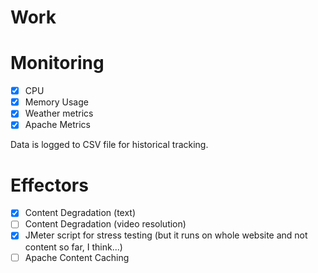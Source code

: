 # Work

# Monitoring

- [x] CPU
- [x] Memory Usage
- [x] Weather metrics
- [x] Apache Metrics

Data is logged to CSV file for historical tracking.

# Effectors

- [x] Content Degradation (text)
- [ ] Content Degradation (video resolution)
- [x] JMeter script for stress testing (but it runs on whole website and not content so far, I think...)
- [ ] Apache Content Caching